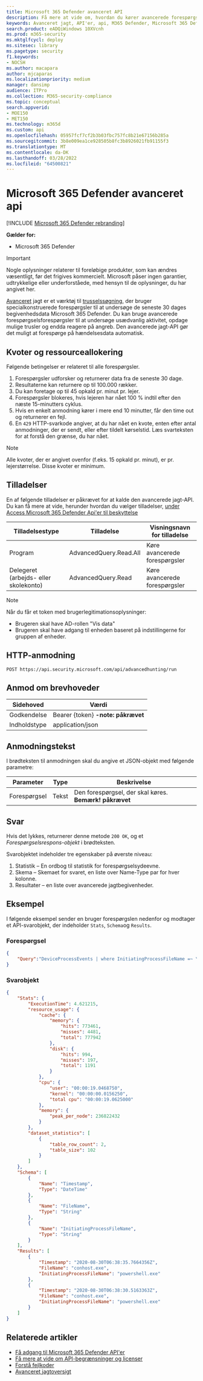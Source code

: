```yaml
---
title: Microsoft 365 Defender avanceret API
description: Få mere at vide om, hvordan du kører avancerede forespørgselsforespørgsler ved hjælp Microsoft 365 Defender avanceret api på jagt
keywords: Avanceret jagt, API'er, api, M365 Defender, Microsoft 365 Defender
search.product: eADQiWindows 10XVcnh
ms.prod: m365-security
ms.mktglfcycl: deploy
ms.sitesec: library
ms.pagetype: security
f1.keywords:
- NOCSH
ms.author: macapara
author: mjcaparas
ms.localizationpriority: medium
manager: dansimp
audience: ITPro
ms.collection: M365-security-compliance
ms.topic: conceptual
search.appverid:
- MOE150
- MET150
ms.technology: m365d
ms.custom: api
ms.openlocfilehash: 05957fcf7cf2b3b03fbc757fc8b21e67156b285a
ms.sourcegitcommit: 3b8e009ea1ce928505b8fc3b8926021fb91155f3
ms.translationtype: MT
ms.contentlocale: da-DK
ms.lasthandoff: 03/28/2022
ms.locfileid: "64500821"
---
```

# <a name="microsoft-365-defender-advanced-hunting-api"></a>Microsoft 365 Defender avanceret api

[!INCLUDE [Microsoft 365 Defender rebranding](../includes/microsoft-defender.md)]

**Gælder for:**

- Microsoft 365 Defender

> [!IMPORTANT]
> Nogle oplysninger relaterer til foreløbige produkter, som kan ændres væsentligt, før det frigives kommercielt. Microsoft påser ingen garantier, udtrykkelige eller underforståede, med hensyn til de oplysninger, du har angivet her.

[Avanceret](advanced-hunting-overview.md) jagt er et værktøj til [trusselssøgning](advanced-hunting-query-language.md), der bruger specialkonstruerede forespørgsler til at undersøge de seneste 30 dages begivenhedsdata Microsoft 365 Defender. Du kan bruge avancerede forespørgselsforespørgsler til at undersøge usædvanlig aktivitet, opdage mulige trusler og endda reagere på angreb. Den avancerede jagt-API gør det muligt at forespørge på hændelsesdata automatisk.

## <a name="quotas-and-resource-allocation"></a>Kvoter og ressourceallokering

Følgende betingelser er relateret til alle forespørgsler.

1. Forespørgsler udforsker og returnerer data fra de seneste 30 dage.
2. Resultaterne kan returnere op til 100.000 rækker.
3. Du kan foretage op til 45 opkald pr. minut pr. lejer.
4. Forespørgsler blokeres, hvis lejeren har nået 100 % indtil efter den næste 15-minutters cyklus.
5. Hvis en enkelt anmodning kører i mere end 10 minutter, får den time out og returnerer en fejl.
6. En `429` HTTP-svarkode angiver, at du har nået en kvote, enten efter antal anmodninger, der er sendt, eller efter tildelt kørselstid. Læs svarteksten for at forstå den grænse, du har nået. 

> [!NOTE]
> Alle kvoter, der er angivet ovenfor (f.eks. 15 opkald pr. minut), er pr. lejerstørrelse. Disse kvoter er minimum.

## <a name="permissions"></a>Tilladelser

En af følgende tilladelser er påkrævet for at kalde den avancerede jagt-API. Du kan få mere at vide, herunder hvordan du vælger tilladelser, [under Access Microsoft 365 Defender Api'er til beskyttelse](api-access.md)

Tilladelsestype | Tilladelse | Visningsnavn for tilladelse
-|-|-
Program | AdvancedQuery.Read.All| Køre avancerede forespørgsler
Delegeret (arbejds- eller skolekonto) | AdvancedQuery.Read | Køre avancerede forespørgsler

>[!Note]
> Når du får et token med brugerlegitimationsoplysninger:
>
>- Brugeren skal have AD-rollen "Vis data"
>- Brugeren skal have adgang til enheden baseret på indstillingerne for gruppen af enheder.

## <a name="http-request"></a>HTTP-anmodning

```HTTP
POST https://api.security.microsoft.com/api/advancedhunting/run
```

## <a name="request-headers"></a>Anmod om brevhoveder

Sidehoved | Værdi
-|-
Godkendelse | Bearer {token} **-note: påkrævet**
Indholdstype | application/json

## <a name="request-body"></a>Anmodningstekst

I brødteksten til anmodningen skal du angive et JSON-objekt med følgende parametre:

Parameter | Type | Beskrivelse
-|-|-
Forespørgsel | Tekst | Den forespørgsel, der skal køres. **Bemærk! påkrævet**

## <a name="response"></a>Svar

Hvis det lykkes, returnerer denne metode `200 OK`, og et _Forespørgselsrespons-objekt_ i brødteksten.

Svarobjektet indeholder tre egenskaber på øverste niveau:

1. Statistik – En ordbog til statistik for forespørgselsydeevne.
2. Skema – Skemaet for svaret, en liste over Name-Type par for hver kolonne.
3. Resultater – en liste over avancerede jagtbegivenheder.

## <a name="example"></a>Eksempel

I følgende eksempel sender en bruger forespørgslen nedenfor og modtager et API-svarobjekt, der indeholder `Stats`, `Schema`og `Results`.

### <a name="query"></a>Forespørgsel

```json
{
    "Query":"DeviceProcessEvents | where InitiatingProcessFileName =~ \"powershell.exe\" | project Timestamp, FileName, InitiatingProcessFileName | order by Timestamp desc | limit 2"
}

```

### <a name="response-object"></a>Svarobjekt

```json
{
    "Stats": {
        "ExecutionTime": 4.621215,
        "resource_usage": {
            "cache": {
                "memory": {
                    "hits": 773461,
                    "misses": 4481,
                    "total": 777942
                },
                "disk": {
                    "hits": 994,
                    "misses": 197,
                    "total": 1191
                }
            },
            "cpu": {
                "user": "00:00:19.0468750",
                "kernel": "00:00:00.0156250",
                "total cpu": "00:00:19.0625000"
            },
            "memory": {
                "peak_per_node": 236822432
            }
        },
        "dataset_statistics": [
            {
                "table_row_count": 2,
                "table_size": 102
            }
        ]
    },
    "Schema": [
        {
            "Name": "Timestamp",
            "Type": "DateTime"
        },
        {
            "Name": "FileName",
            "Type": "String"
        },
        {
            "Name": "InitiatingProcessFileName",
            "Type": "String"
        }
    ],
    "Results": [
        {
            "Timestamp": "2020-08-30T06:38:35.7664356Z",
            "FileName": "conhost.exe",
            "InitiatingProcessFileName": "powershell.exe"
        },
        {
            "Timestamp": "2020-08-30T06:38:30.5163363Z",
            "FileName": "conhost.exe",
            "InitiatingProcessFileName": "powershell.exe"
        }
    ]
}
```

## <a name="related-articles"></a>Relaterede artikler

- [Få adgang til Microsoft 365 Defender API'er](api-access.md)
- [Få mere at vide om API-begrænsninger og licenser](api-terms.md)
- [Forstå fejlkoder](api-error-codes.md)
- [Avanceret jagtoversigt](advanced-hunting-overview.md)
